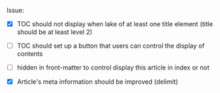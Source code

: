 Issue:

- [x] TOC should not display when lake of at least one title element (title should be at least level 2)

- [ ] TOC should set up a button that users can control the display of contents

- [ ] hidden in front-matter to control display this article in index or not

- [x] Article's meta information should be improved (delimit)
